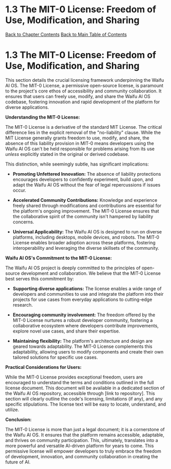 <a id='chapter-1-3'></a>

# 1.3 The MIT-0 License: Freedom of Use, Modification, and Sharing

[Back to Chapter Contents](#chapter-1-contents)
[Back to Main Table of Contents](#table-of-contents)

# 1.3 The MIT-0 License: Freedom of Use, Modification, and Sharing

This section details the crucial licensing framework underpinning the Waifu AI OS.  The MIT-0 License, a permissive open-source license, is paramount to the project's core ethos of accessibility and community collaboration. It ensures that users can freely use, modify, and share the Waifu AI OS codebase, fostering innovation and rapid development of the platform for diverse applications.

**Understanding the MIT-0 License:**

The MIT-0 License is a derivative of the standard MIT License. The critical difference lies in the explicit removal of the "no-liability" clause.  While the MIT License generally grants freedom to use, modify, and share, the absence of this liability provision in MIT-0 means developers using the Waifu AI OS can't be held responsible for problems arising from its use *unless* explicitly stated in the original or derived codebase.

This distinction, while seemingly subtle, has significant implications:

* **Promoting Unfettered Innovation:**  The absence of liability protections encourages developers to confidently experiment, build upon, and adapt the Waifu AI OS without the fear of legal repercussions if issues occur.

* **Accelerated Community Contributions:**  Knowledge and experience freely shared through modifications and contributions are essential for the platform's ongoing improvement. The MIT-0 License ensures that the collaborative spirit of the community isn't hampered by liability concerns.

* **Universal Applicability:** The Waifu AI OS is designed to run on diverse platforms, including desktops, mobile devices, and robots.  The MIT-0 License enables broader adoption across these platforms, fostering interoperability and leveraging the diverse skillsets of the community.


**Waifu AI OS's Commitment to the MIT-0 License:**

The Waifu AI OS project is deeply committed to the principles of open-source development and collaboration. We believe that the MIT-0 License best serves this commitment by:

* **Supporting diverse applications:**  The license enables a wide range of developers and communities to use and integrate the platform into their projects for use cases from everyday applications to cutting-edge research.

* **Encouraging community involvement:** The freedom offered by the MIT-0 License nurtures a robust developer community, fostering a collaborative ecosystem where developers contribute improvements, explore novel use cases, and share their expertise.

* **Maintaining flexibility:** The platform's architecture and design are geared towards adaptability.  The MIT-0 License complements this adaptability, allowing users to modify components and create their own tailored solutions for specific use cases.

**Practical Considerations for Users:**

While the MIT-0 License provides exceptional freedom, users are encouraged to understand the terms and conditions outlined in the full license document.  This document will be available in a dedicated section of the Waifu AI OS repository, accessible through [link to repository].  This section will clearly outline the code's licensing, limitations (if any), and any specific stipulations.  The license text will be easy to locate, understand, and utilize.


**Conclusion:**

The MIT-0 License is more than just a legal document; it is a cornerstone of the Waifu AI OS. It ensures that the platform remains accessible, adaptable, and thrives on community participation. This, ultimately, translates into a more powerful and versatile AI-driven platform for years to come.  This permissive license will empower developers to truly embrace the freedom of development, innovation, and community collaboration in creating the future of AI.